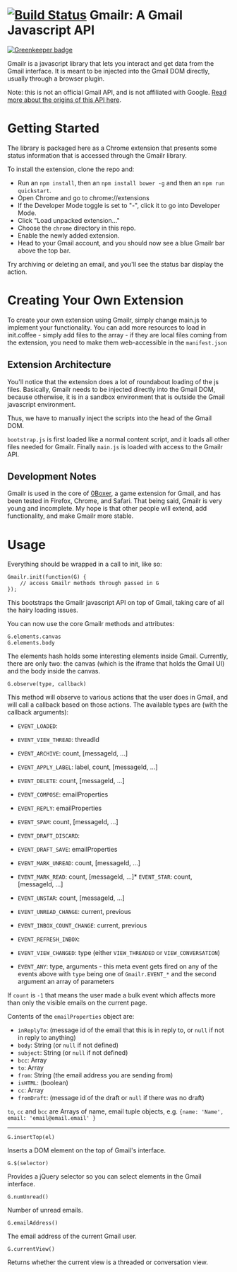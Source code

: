 [![Build Status](https://travis-ci.org/joscha/gmailr.svg)](https://travis-ci.org/joscha/gmailr) Gmailr: A Gmail Javascript API
==============================

[![Greenkeeper badge](https://badges.greenkeeper.io/joscha/gmailr.svg)](https://greenkeeper.io/)

Gmailr is a javascript library that lets you interact and get data from the Gmail interface. It is meant to be injected into the Gmail DOM directly, usually through a browser plugin.

Note: this is not an official Gmail API, and is not affiliated with Google. [Read more about the origins of this API here](http://www.jamesyu.org/2011/02/05/introducing-gmailr-an-unofficial-javscript-api-for-gmail/).

Getting Started
===============

The library is packaged here as a Chrome extension that presents some status information that is accessed through the Gmailr library.

To install the extension, clone the repo and:


- Run an `npm install`, then an `npm install bower -g` and then an `npm run quickstart`.
- Open Chrome and go to chrome://extensions
- If the Developer Mode toggle is set to "-", click it to go into Developer Mode.
- Click "Load unpacked extension..."
- Choose the `chrome` directory in this repo.
- Enable the newly added extension.
- Head to your Gmail account, and you should now see a blue Gmailr bar above the top bar.

Try archiving or deleting an email, and you'll see the status bar display the action.

Creating Your Own Extension
===========================

To create your own extension using Gmailr, simply change main.js to implement your functionality.
You can add more resources to load in init.coffee - simply add files to the array - if they are local files coming from the extension, you need to make them web-accessible in the `manifest.json`

Extension Architecture
----------------------

You'll notice that the extension does a lot of roundabout loading of the js files. Basically, Gmailr needs to be injected directly into the Gmail DOM, because otherwise, it is in a sandbox environment that is outside the Gmail javascript environment.

Thus, we have to manually inject the scripts into the head of the Gmail DOM.

`bootstrap.js` is first loaded like a normal content script, and it loads all other files needed for Gmailr.
Finally `main.js` is loaded with access to the Gmailr API.

Development Notes
-----------------

Gmailr is used in the core of [0Boxer](http://www.0boxer.com), a game extension for Gmail, and has been tested in Firefox, Chrome, and Safari. That being said, Gmailr is very young and incomplete. My hope is that other people will extend, add functionality, and make Gmailr more stable.

Usage
=====

Everything should be wrapped in a call to init, like so:

    Gmailr.init(function(G) {
        // access Gmailr methods through passed in G
    });
    
This bootstraps the Gmailr javascript API on top of Gmail, taking care of all the hairy loading issues.

You can now use the core Gmailr methods and attributes:

    G.elements.canvas
    G.elements.body
    
The elements hash holds some interesting elements inside Gmail. Currently, there are only two: the canvas (which is the iframe that holds the Gmail UI) and the body inside the canvas.

    G.observe(type, callback)

This method will observe to various actions that the user does in Gmail, and will call a callback based on those actions. The available types are (with the callback arguments):

* `EVENT_LOADED`:
* `EVENT_VIEW_THREAD`: threadId
* `EVENT_ARCHIVE`: count, [messageId,  ...]
* `EVENT_APPLY_LABEL`: label, count, [messageId,  ...]
* `EVENT_DELETE`: count, [messageId,  ...]
* `EVENT_COMPOSE`: emailProperties
* `EVENT_REPLY`: emailProperties
* `EVENT_SPAM`: count, [messageId,  ...]
* `EVENT_DRAFT_DISCARD`: 
* `EVENT_DRAFT_SAVE`: emailProperties
* `EVENT_MARK_UNREAD`: count, [messageId,  ...]

* `EVENT_MARK_READ`: count, [messageId,  ...]* `EVENT_STAR`: count, [messageId,  ...]
* `EVENT_UNSTAR`: count, [messageId,  ...]
* `EVENT_UNREAD_CHANGE`: current, previous
* `EVENT_INBOX_COUNT_CHANGE`: current, previous
* `EVENT_REFRESH_INBOX`: 
* `EVENT_VIEW_CHANGED`: type (either `VIEW_THREADED` or `VIEW_CONVERSATION`)
* `EVENT_ANY`: type, arguments - this meta event gets fired on any of the events above with `type` being one of `Gmailr.EVENT_*` and the second argument an array of parameters

If `count` is `-1` that means the user made a bulk event which affects more than only the visible emails on the current page.

Contents of the `emailProperties` object are:

* `inReplyTo`: (message id of the email that this is in reply to, or `null` if not in reply to anything)
* `body`: String (or `null` if not defined)
* `subject`: String (or `null` if not defined)
* `bcc`: Array
* `to`: Array
* `from`: String (the email address you are sending from)
* `isHTML`: (boolean)
* `cc`: Array
* `fromDraft`: (message id of the draft or `null` if there was no draft)

`to`, `cc` and `bcc` are Arrays of name, email tuple objects, e.g. `{name: 'Name', email: 'email@email.email' }`

---


    G.insertTop(el)
    
Inserts a DOM element on the top of Gmail's interface.

    G.$(selector)
    
Provides a jQuery selector so you can select elements in the Gmail interface.

    G.numUnread()
    
Number of unread emails.

    G.emailAddress()

The email address of the current Gmail user.

    G.currentView()
    
Returns whether the current view is a threaded or conversation view.

